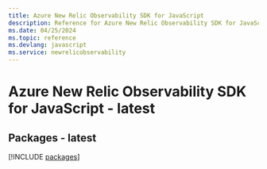```yaml
---
title: Azure New Relic Observability SDK for JavaScript
description: Reference for Azure New Relic Observability SDK for JavaScript
ms.date: 04/25/2024
ms.topic: reference
ms.devlang: javascript
ms.service: newrelicobservability
---
```

# Azure New Relic Observability SDK for JavaScript - latest
## Packages - latest
[!INCLUDE [packages](new-relic-observability-index.md)]